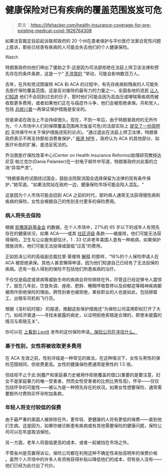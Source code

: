 # 健康保险对已有疾病的覆盖范围岌岌可危

> 原文：<https://lifehacker.com/health-insurance-coverage-for-pre-existing-medical-cond-1826764308>

如果法官裁定目前起诉联邦政府的 20 个州在患者保护与平价医疗法案合宪性问题上胜诉，那些已经患有疾病的人可能会失去他们的个人健康保险。

Watch

特朗普政府向他们伸出了援助之手:这是因为司法部拒绝在法庭上捍卫该法律和预先存在的条件条款，这是一个“ [不寻常的](https://www.npr.org/2018/06/08/618263772/trump-administration-move-imperils-pre-existing-condition-protections) ”举动，可能会影响数百万人。

去年，在共和党试图废除 ACA 和 ACA 的过程中，有先存疾病和残疾的人可能失去医疗保险覆盖范围，这是反对废除的最有力的力量之一。全国各地的选民 [让人们知道](http://time.com/4831386/disability-advocate-protest-gop-health-care-bill/) 他们不会回到过去的日子，那时他们可能会因为高血压或哮喘等疾病而被收取更多费用，或者如果他们正在与癌症作斗争，他们会被拒绝承保。共和党人，包括 [总统川普](https://www.cnn.com/2017/04/30/politics/trump-health-care-pre-existing-conditions/index.html)一再保证保护措施是安全的。

但是承诺在政治上不会持续很久。现在，不到一年后，由于特朗普政府的无所作为，个人市场中人们的保障覆盖范围再次岌岌可危(司法部实际上 [提交了一份简短的](https://www.justsecurity.org/wp-content/uploads/2018/06/ACA.Azar_.filing.pdf) 支持保守州关于保护措施违宪的论点)。“通过退出在法庭上捍卫法律，特朗普政府表示不再支持那些消费者保护，” [报道 NPR](https://www.npr.org/2018/06/08/618263772/trump-administration-move-imperils-pre-existing-condition-protections) 。政府认为 ACA 的其他部分，如医疗补助的扩展，是违反宪法的。

乔治敦医疗保险改革中心(Center on Health Insurance Reforms)助理研究教授达尼亚·帕兰克尔(Dania Palanker)在一封电子邮件中写道，特朗普政府对此案的立场“异常严肃”。

“特朗普政府试图绕过国会，鼓励法院取消国会选择保留为法律的现有条件保护，”她写道。"如果法院站在政府一边，健康保险市场可能会陷入混乱。"

这是因为个人市场可能会回到 ACA 之前的时代，那时病人通常无法获得慢性病和疾病的保险，女性会根据自己的性别支付更多的保险费用。

### 病人将失去保险

根据 [凯撒家庭基金会](https://www.kff.org/health-reform/issue-brief/pre-existing-conditions-and-medical-underwriting-in-the-individual-insurance-market-prior-to-the-aca/) 的数据，在个人市场中，27%的 65 岁以下的成年人有预先存在的健康状况，如果 ACA——或其 [社区评级](https://www.healthcare.gov/glossary/community-rating/) 条款——被废除，他们可能无法获得保险。卫生与公众服务部估计，1 . 33 亿非老年美国人患有一种疾病，如果保护措施消失，他们可能无法投保或面临“过高”的费用。

正如凯泽公司的高级副总裁拉里·莱维特 [解释](https://twitter.com/larry_levitt/status/1006175359891472388) 的那样，“18%的个人保险申请人在 ACA 被拒绝承保。其他人甚至懒得申请，因为他们知道自己已经有了无法投保的疾病。还有一些人得到的保险不包括他们所患疾病的治疗。

不仅仅是癌症或肾病等威胁生命的疾病会将你排除在外，尽管这已经足够令人震惊了。就在几年前，饮食失调、痤疮、肥胖、睡眠呼吸暂停以及抑郁症等精神疾病都被用作拒绝保险的理由。跨性别者也被拒绝，某些职业的人也是如此，包括擦窗工、出租车司机和飞行员。

根据《洛杉矶时报》 的报道，推翻这些保护措施还“为保险公司滥用职权打开了大门，如经济衰退——寻找未披露的病史，以证明拒绝索赔是合理的，即使未披露的情况与索赔无关”。

你可以在 [上看到 Levitt](https://kaiserfamilyfoundation.files.wordpress.com/2013/09/wisconsin-insurance-application.pdf) 发布的这份保险申请[，保险公司在寻找什么。](https://twitter.com/larry_levitt/status/1006174526667816961)

### 基于性别，女性将被收取更多费用

在 ACA 生效之前，性别评级是一种常见的做法，在这种情况下，女性与男性的保险范围相同，但收费更高。女性的健康保险费通常是男性的 1.5 倍。

但歧视不止于此:剖腹产和家庭暴力史被用作拒绝覆盖的借口(重要的是要注意，妇女不是家庭暴力的唯一受害者，然而女性受害者的比例比男性高)，怀孕——仅仅包括怀孕的可能性——被认为是一种预先存在的状况。如果女性想要保险，通常需要额外付费购买怀孕附加条款。

### 年轻人将支付较低的保费

由于最严重的美国人被排除在外，更年轻、更健康的人将有更低的保费——直到他们生病。这是因为，如果你被诊断患有疾病或有其他需要保险的健康问题，保险公司可以在年底取消保险。

另一方面，老年人将面临更高的成本，或者一起被挡在市场之外。

不管各州是否赢得诉讼，保险公司都在利用这种不确定性来抬高明年的保费价格 。虽然个人市场中的许多人有资格获得补贴以降低他们的成本，但有些人没有——他们已经为此付出了代价。